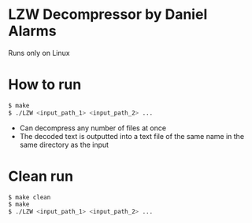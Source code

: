 # LZW Decompressor by Daniel Alarms


 Runs only on Linux

# How to run

```sh
$ make
$ ./LZW <input_path_1> <input_path_2> ...
```

  - Can decompress any number of files at once
  - The decoded text is outputted into a text file of the same name in the same directory as the input


# Clean run

```sh
$ make clean
$ make
$ ./LZW <input_path_1> <input_path_2> ...
```

